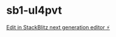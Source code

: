 # sb1-ul4pvt

[Edit in StackBlitz next generation editor ⚡️](https://stackblitz.com/~/github.com/dazeb/sb1-ul4pvt)